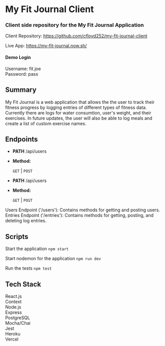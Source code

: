 # My Fit Journal Client
### Client side repository for the My Fit Journal Application

Client Repository: https://github.com/cfloyd252/my-fit-journal-client

Live App: https://my-fit-journal.now.sh/

#### Demo Login   
Username: fit.joe     
Password: pass

## Summary
My Fit Journal is a web application that allows the the user to track their fitness progress by logging entries of different types of 
fitness data. Currently there are logs for water consumtion, user's weight, and their exercises. In future updates, the user will also 
be able to log meals and create a list of custom exercise names.

## Endpoints

* **PATH** /api/users

* **Method:**

  `GET` | `POST`

* **PATH** /api/users

* **Method:**

  `GET` | `POST`

Users Endpoint ('/users'): Contains methods for getting and posting users.  
Entries Endpoint ('/entries'): Contains methods for getting, posting, and deleting log entries.   

## Scripts

Start the application `npm start`

Start nodemon for the application `npm run dev`

Run the tests `npm test`

## Tech Stack

React.js  
Context     
Node.js  
Express  
PostgreSQL  
Mocha/Chai  
Jest  
Heroku  
Vercel 

